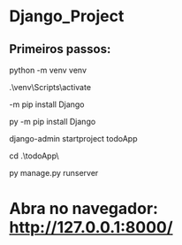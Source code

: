 # Django_Project
## Primeiros passos:
 python -m venv venv
 
 .\venv\Scripts\activate
 
 -m pip install Django
 
 py -m pip install Django
 
 django-admin startproject todoApp
 
 cd .\todoApp\
 
 py manage.py runserver
 
# Abra no navegador: http://127.0.0.1:8000/
